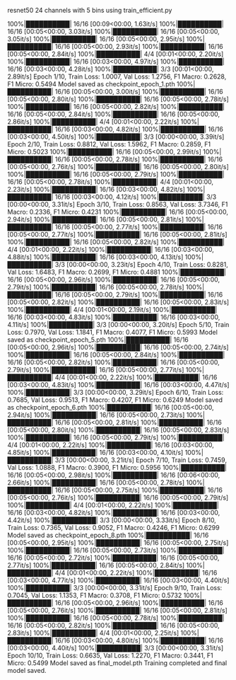 resnet50 24 channels with 5 bins
using train_efficient.py

100%|██████████| 16/16 [00:09<00:00,  1.63it/s]
100%|██████████| 16/16 [00:05<00:00,  3.03it/s]
100%|██████████| 16/16 [00:05<00:00,  3.05it/s]
100%|██████████| 16/16 [00:05<00:00,  2.95it/s]
100%|██████████| 16/16 [00:05<00:00,  2.93it/s]
100%|██████████| 16/16 [00:05<00:00,  2.84it/s]
100%|██████████| 4/4 [00:01<00:00,  2.20it/s]
100%|██████████| 16/16 [00:03<00:00,  4.97it/s]
100%|██████████| 16/16 [00:03<00:00,  4.28it/s]
100%|██████████| 3/3 [00:01<00:00,  2.89it/s]
Epoch 1/10, Train Loss: 1.0007, Val Loss: 1.2756, F1 Macro: 0.2628, F1 Micro: 0.5494
Model saved as checkpoint_epoch_1.pth
100%|██████████| 16/16 [00:05<00:00,  3.00it/s]
100%|██████████| 16/16 [00:05<00:00,  2.80it/s]
100%|██████████| 16/16 [00:05<00:00,  2.78it/s]
100%|██████████| 16/16 [00:05<00:00,  2.82it/s]
100%|██████████| 16/16 [00:05<00:00,  2.84it/s]
100%|██████████| 16/16 [00:05<00:00,  2.86it/s]
100%|██████████| 4/4 [00:01<00:00,  2.22it/s]
100%|██████████| 16/16 [00:03<00:00,  4.82it/s]
100%|██████████| 16/16 [00:03<00:00,  4.50it/s]
100%|██████████| 3/3 [00:00<00:00,  3.39it/s]
Epoch 2/10, Train Loss: 0.8812, Val Loss: 1.5962, F1 Macro: 0.2859, F1 Micro: 0.5023
100%|██████████| 16/16 [00:05<00:00,  2.99it/s]
100%|██████████| 16/16 [00:05<00:00,  2.78it/s]
100%|██████████| 16/16 [00:05<00:00,  2.76it/s]
100%|██████████| 16/16 [00:05<00:00,  2.80it/s]
100%|██████████| 16/16 [00:05<00:00,  2.79it/s]
100%|██████████| 16/16 [00:05<00:00,  2.78it/s]
100%|██████████| 4/4 [00:01<00:00,  2.23it/s]
100%|██████████| 16/16 [00:03<00:00,  4.82it/s]
100%|██████████| 16/16 [00:03<00:00,  4.12it/s]
100%|██████████| 3/3 [00:00<00:00,  3.31it/s]
Epoch 3/10, Train Loss: 0.8563, Val Loss: 3.7346, F1 Macro: 0.2336, F1 Micro: 0.4231
100%|██████████| 16/16 [00:05<00:00,  2.94it/s]
100%|██████████| 16/16 [00:05<00:00,  2.81it/s]
100%|██████████| 16/16 [00:05<00:00,  2.77it/s]
100%|██████████| 16/16 [00:05<00:00,  2.77it/s]
100%|██████████| 16/16 [00:05<00:00,  2.81it/s]
100%|██████████| 16/16 [00:05<00:00,  2.82it/s]
100%|██████████| 4/4 [00:01<00:00,  2.22it/s]
100%|██████████| 16/16 [00:03<00:00,  4.88it/s]
100%|██████████| 16/16 [00:03<00:00,  4.13it/s]
100%|██████████| 3/3 [00:00<00:00,  3.23it/s]
Epoch 4/10, Train Loss: 0.8281, Val Loss: 1.6483, F1 Macro: 0.2699, F1 Micro: 0.4881
100%|██████████| 16/16 [00:05<00:00,  2.96it/s]
100%|██████████| 16/16 [00:05<00:00,  2.79it/s]
100%|██████████| 16/16 [00:05<00:00,  2.78it/s]
100%|██████████| 16/16 [00:05<00:00,  2.79it/s]
100%|██████████| 16/16 [00:05<00:00,  2.82it/s]
100%|██████████| 16/16 [00:05<00:00,  2.83it/s]
100%|██████████| 4/4 [00:01<00:00,  2.19it/s]
100%|██████████| 16/16 [00:03<00:00,  4.83it/s]
100%|██████████| 16/16 [00:03<00:00,  4.11it/s]
100%|██████████| 3/3 [00:00<00:00,  3.20it/s]
Epoch 5/10, Train Loss: 0.7970, Val Loss: 1.1841, F1 Macro: 0.4077, F1 Micro: 0.5993
Model saved as checkpoint_epoch_5.pth
100%|██████████| 16/16 [00:05<00:00,  2.96it/s]
100%|██████████| 16/16 [00:05<00:00,  2.74it/s]
100%|██████████| 16/16 [00:05<00:00,  2.84it/s]
100%|██████████| 16/16 [00:05<00:00,  2.82it/s]
100%|██████████| 16/16 [00:05<00:00,  2.79it/s]
100%|██████████| 16/16 [00:05<00:00,  2.77it/s]
100%|██████████| 4/4 [00:01<00:00,  2.22it/s]
100%|██████████| 16/16 [00:03<00:00,  4.83it/s]
100%|██████████| 16/16 [00:03<00:00,  4.47it/s]
100%|██████████| 3/3 [00:00<00:00,  3.29it/s]
Epoch 6/10, Train Loss: 0.7685, Val Loss: 0.9513, F1 Macro: 0.4207, F1 Micro: 0.6249
Model saved as checkpoint_epoch_6.pth
100%|██████████| 16/16 [00:05<00:00,  2.94it/s]
100%|██████████| 16/16 [00:05<00:00,  2.73it/s]
100%|██████████| 16/16 [00:05<00:00,  2.81it/s]
100%|██████████| 16/16 [00:05<00:00,  2.80it/s]
100%|██████████| 16/16 [00:05<00:00,  2.83it/s]
100%|██████████| 16/16 [00:05<00:00,  2.79it/s]
100%|██████████| 4/4 [00:01<00:00,  2.22it/s]
100%|██████████| 16/16 [00:03<00:00,  4.85it/s]
100%|██████████| 16/16 [00:03<00:00,  4.10it/s]
100%|██████████| 3/3 [00:00<00:00,  3.21it/s]
Epoch 7/10, Train Loss: 0.7459, Val Loss: 1.0888, F1 Macro: 0.3900, F1 Micro: 0.5956
100%|██████████| 16/16 [00:05<00:00,  2.98it/s]
100%|██████████| 16/16 [00:06<00:00,  2.66it/s]
100%|██████████| 16/16 [00:05<00:00,  2.78it/s]
100%|██████████| 16/16 [00:05<00:00,  2.75it/s]
100%|██████████| 16/16 [00:05<00:00,  2.76it/s]
100%|██████████| 16/16 [00:05<00:00,  2.79it/s]
100%|██████████| 4/4 [00:01<00:00,  2.22it/s]
100%|██████████| 16/16 [00:03<00:00,  4.82it/s]
100%|██████████| 16/16 [00:03<00:00,  4.42it/s]
100%|██████████| 3/3 [00:00<00:00,  3.33it/s]
Epoch 8/10, Train Loss: 0.7365, Val Loss: 0.9052, F1 Macro: 0.4246, F1 Micro: 0.6299
Model saved as checkpoint_epoch_8.pth
100%|██████████| 16/16 [00:05<00:00,  2.95it/s]
100%|██████████| 16/16 [00:05<00:00,  2.75it/s]
100%|██████████| 16/16 [00:05<00:00,  2.73it/s]
100%|██████████| 16/16 [00:05<00:00,  2.72it/s]
100%|██████████| 16/16 [00:05<00:00,  2.77it/s]
100%|██████████| 16/16 [00:05<00:00,  2.84it/s]
100%|██████████| 4/4 [00:01<00:00,  2.22it/s]
100%|██████████| 16/16 [00:03<00:00,  4.77it/s]
100%|██████████| 16/16 [00:03<00:00,  4.40it/s]
100%|██████████| 3/3 [00:00<00:00,  3.31it/s]
Epoch 9/10, Train Loss: 0.7045, Val Loss: 1.1353, F1 Macro: 0.3708, F1 Micro: 0.5732
100%|██████████| 16/16 [00:05<00:00,  2.96it/s]
100%|██████████| 16/16 [00:05<00:00,  2.76it/s]
100%|██████████| 16/16 [00:05<00:00,  2.81it/s]
100%|██████████| 16/16 [00:05<00:00,  2.78it/s]
100%|██████████| 16/16 [00:05<00:00,  2.82it/s]
100%|██████████| 16/16 [00:05<00:00,  2.83it/s]
100%|██████████| 4/4 [00:01<00:00,  2.25it/s]
100%|██████████| 16/16 [00:03<00:00,  4.80it/s]
100%|██████████| 16/16 [00:03<00:00,  4.40it/s]
100%|██████████| 3/3 [00:00<00:00,  3.31it/s]
Epoch 10/10, Train Loss: 0.6635, Val Loss: 1.2270, F1 Macro: 0.3441, F1 Micro: 0.5499
Model saved as final_model.pth
Training completed and final model saved.
